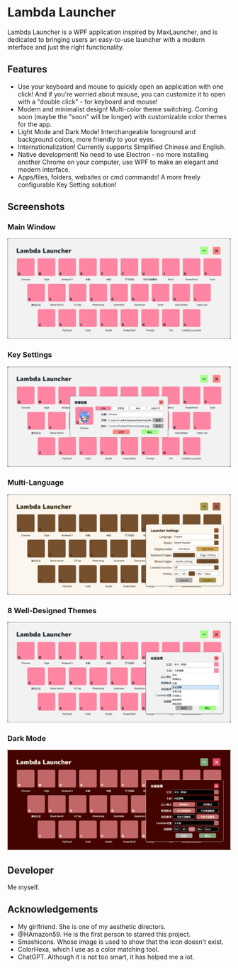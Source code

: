 # Lambda Launcher

Lambda Launcher is a WPF application inspired by MaxLauncher, and is dedicated to bringing users an easy-to-use launcher with a modern interface and just the right functionality.

## Features

- Use your keyboard and mouse to quickly open an application with one click! And if you're worried about misuse, you can customize it to open with a "double click" - for keyboard and mouse!
- Modern and minimalist design! Multi-color theme switching. Coming soon (maybe the "soon" will be longer) with customizable color themes for the app.
- Light Mode and Dark Mode! Interchangeable foreground and background colors, more friendly to your eyes.
- Internationalization! Currently supports Simplified Chinese and English.
- Native development! No need to use Electron - no more installing another Chrome on your computer, use WPF to make an elegant and modern interface.
- Apps/files, folders, websites or cmd commands! A more freely configurable Key Setting solution!

## Screenshots

### Main Window

![Main Window](Screenshots/V0408-MainMenu.png)

### Key Settings

![Key Settings](Screenshots/V0408-KeySetting.png)

### Multi-Language

![Multi-Language](Screenshots/V0408-MultiLanguage.png)

### 8 Well-Designed Themes

![More Themes](Screenshots/V0408-Theme.png)

### Dark Mode

![Dark Mode](Screenshots/V0408-DarkMode.png)

## Developer

Me myself.

## Acknowledgements

- My girlfriend. She is one of my aesthetic directors.
- @HAmazon59. He is the first person to starred this project.
- Smashicons. Whose image is used to show that the icon doesn't exist.
- ColorHexa, which I use as a color matching tool.
- ChatGPT. Although it is not too smart, it has helped me a lot.
